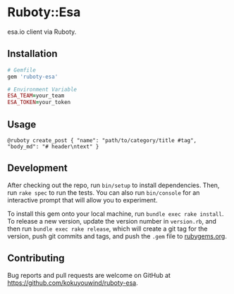 # Ruboty::Esa

esa.io client via Ruboty.

## Installation

```ruby
# Gemfile
gem 'ruboty-esa'

# Environment Variable
ESA_TEAM=your_team
ESA_TOKEN=your_token
```

## Usage

```
@ruboty create_post { "name": "path/to/category/title #tag", "body_md": "# header\ntext" }
```

## Development

After checking out the repo, run `bin/setup` to install dependencies. Then, run `rake spec` to run the tests. You can also run `bin/console` for an interactive prompt that will allow you to experiment.

To install this gem onto your local machine, run `bundle exec rake install`. To release a new version, update the version number in `version.rb`, and then run `bundle exec rake release`, which will create a git tag for the version, push git commits and tags, and push the `.gem` file to [rubygems.org](https://rubygems.org).

## Contributing

Bug reports and pull requests are welcome on GitHub at https://github.com/kokuyouwind/ruboty-esa.
